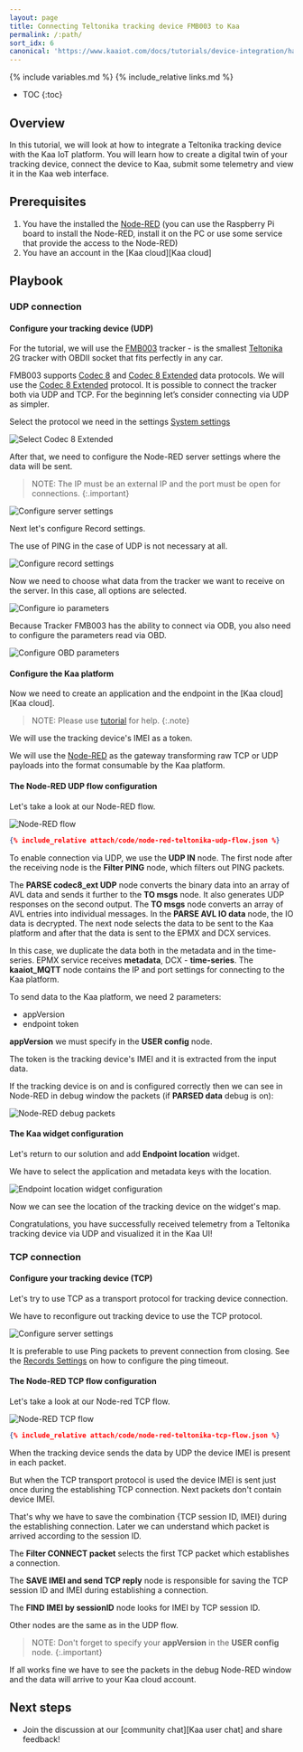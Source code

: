 ```yaml
---
layout: page
title: Connecting Teltonika tracking device FMB003 to Kaa
permalink: /:path/
sort_idx: 6
canonical: 'https://www.kaaiot.com/docs/tutorials/device-integration/hardware-guides/connect-teltonika-to-kaa-platform'
---
```


{% include variables.md %}
{% include_relative links.md %}

* TOC
{:toc}


## Overview

In this tutorial, we will look at how to integrate a Teltonika tracking device with the Kaa IoT platform.
You will learn how to create a digital twin of your tracking device, connect the device to Kaa, submit some telemetry and view it in the Kaa web interface.

## Prerequisites

1. You have the installed the [Node-RED][the-node-red] (you can use the Raspberry Pi board to install the Node-RED, install it on the PC or use some service that provide the access to the Node-RED)
2. You have an account in the [Kaa cloud][Kaa cloud]


## Playbook

### UDP connection

#### Configure your tracking device (UDP)

For the tutorial, we will use the [FMB003][FMB003] tracker - is the smallest [Teltonika][teltonika] 2G tracker with OBDII socket that fits perfectly in any car.

FMB003 supports [Codec 8][codec-8] and [Codec 8 Extended][codec-8-extended] data protocols.
We will use the [Codec 8 Extended][codec-8-extended] protocol.
It is possible to connect the tracker both via UDP and TCP. 
For the beginning let’s consider connecting via UDP as simpler.

Select the protocol we need in the settings [System settings][fmb003-system-settings]

![Select Codec 8 Extended](attach/img/teltonika-codec8ext.png)

After that, we need to configure the Node-RED server settings where the data will be sent. 

> NOTE: The IP must be an external IP and the port must be open for connections.
{:.important}

![Configure server settings](attach/img/teltonika-udp-server.png)

Next let's configure Record settings.

The use of PING in the case of UDP is not necessary at all.

![Configure record settings](attach/img/teltonika-record-settings.png)

Now we need to choose what data from the tracker we want to receive on the server. In this case, all options are selected.

![Configure io parameters](attach/img/teltonika-io-parameters.png)

Because Tracker FMB003 has the ability to connect via ODB, you also need to configure the parameters read via OBD.

![Configure OBD parameters](attach/img/teltonika-obd-parameters.png)


#### Configure the Kaa platform

Now we need to create an application and the endpoint in the [Kaa cloud][Kaa cloud].

> NOTE: Please use [tutorial][connecting-your-first-device] for help.
> {:.note}

We will use the tracking device's IMEI as a token.

We will use the [Node-RED][the-node-red] as the gateway transforming raw TCP or UDP payloads into the format consumable by the Kaa platform.

#### The Node-RED UDP flow configuration

Let's take a look at our Node-RED flow.

![Node-RED flow](attach/img/teltonika-node-red-udp.png)

```json
{% include_relative attach/code/node-red-teltonika-udp-flow.json %}
```

To enable connection via UDP, we use the **UDP IN** node.
The first node after the receiving node is the **Filter PING** node, which filters out PING packets.

The **PARSE codec8_ext UDP** node converts the binary data into an array of AVL data and sends it further to the **TO msgs** node. It also generates UDP responses on the second output.
The **TO msgs** node converts an array of AVL entries into individual messages.
In the **PARSE AVL IO data** node, the IO data is decrypted. 
The next node selects the data to be sent to the Kaa platform and after that the data is sent to the EPMX and DCX services.

In this case, we duplicate the data both in the metadata and in the time-series.
EPMX service receives **metadata**, DCX - **time-series**.
The **kaaiot_MQTT** node contains the IP and port settings for connecting to the Kaa platform.

To send data to the Kaa platform, we need 2 parameters:
* appVersion
* endpoint token

**appVersion** we must specify in the **USER config** node.

The token is the tracking device's IMEI and it is extracted from the input data.

If the tracking device is on and is configured correctly then we can see in Node-RED in debug window the packets (if **PARSED data** debug is on):

![Node-RED debug packets](attach/img/teltonika-node-red-debug.png)

#### The Kaa widget configuration

Let's return to our solution and add **Endpoint location** widget.

We have to select the application and metadata keys with the location.

![Endpoint location widget configuration](attach/img/teltonika-kaa-location-widget.png)

Now we can see the location of the tracking device on the widget's map.


Congratulations, you have successfully received telemetry from a Teltonika tracking device via UDP and visualized it in the Kaa UI!

### TCP connection

#### Configure your tracking device (TCP)

Let's try to use TCP as a transport protocol for tracking device connection.

We have to reconfigure out tracking device to use the TCP protocol.

![Configure server settings](attach/img/teltonika-tcp-server.png)

It is preferable to use Ping packets to prevent connection from closing.
See the [Records Settings][fmb003-gprs-settings] on how to configure the ping timeout.

#### The Node-RED TCP flow configuration

Let's take a look at our Node-red TCP flow.

![Node-RED TCP flow](attach/img/teltonika-node-red-tcp.png)

```json
{% include_relative attach/code/node-red-teltonika-tcp-flow.json %}
```

When the tracking device sends the data by UDP the device IMEI is present in each packet.

But when the TCP transport protocol is used the device IMEI is sent just once during the establishing TCP connection.
Next packets don't contain device IMEI. 

That's why we have to save the combination {TCP session ID, IMEI} during the establishing connection. Later we can understand which packet is arrived according to the session ID.

The **Filter CONNECT packet** selects the first TCP packet which establishes a connection.

The **SAVE IMEI and send TCP reply** node is responsible for saving the TCP session ID and IMEI during establishing a connection.

The **FIND IMEI by sessionID** node looks for IMEI by TCP session ID.

Other nodes are the same as in the UDP flow.

> NOTE: Don't forget to specify your **appVersion** in the **USER config** node.
{:.important}

If all works fine we have to see the packets in the debug Node-RED window and the data will arrive to your Kaa cloud account.

## Next steps

* Join the discussion at our [community chat][Kaa user chat] and share feedback!


[FMB003]:                             https://teltonika-gps.com/products/trackers/fmb003
[teltonika]:                          https://teltonika-gps.com
[the-node-red]:                       https://nodered.org
[codec-8]:                            https://wiki.teltonika-gps.com/view/Codec#Codec_8
[codec-8-extended]:                   https://wiki.teltonika-gps.com/view/Codec#Codec_8_Extended
[fmb003-system-settings]:             https://wiki.teltonika-gps.com/view/FMB003_System_settings
[fmb003-gprs-settings]:               https://wiki.teltonika-gps.com/view/FMB003_GPRS_settings
[connecting-your-first-device]:       https://docs.kaaiot.io/KAA/docs/current/Tutorials/getting-started/connecting-your-first-device
[connecting-node-red-to-the-kaa]:     https://docs.kaaiot.io/KAA/docs/current/Tutorials/device-integration/connecting-node-red-to-kaa